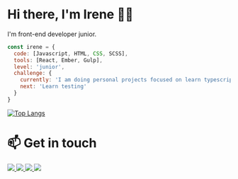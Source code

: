 # Hi there, I'm Irene 👋🏻
I'm front-end developer junior.
```js
const irene = {
  code: [Javascript, HTML, CSS, SCSS],
  tools: [React, Ember, Gulp],
  level: 'junior',
  challenge: {
    currently: 'I am doing personal projects focused on learn typescript',
    next: 'Learn testing'
  }
}
```
[![Top Langs](https://github-readme-stats.vercel.app/api/top-langs/?username=irene-gomez&layout=compact&theme=algolia)](https://github.com/irene-gomez/github-readme-stats)

# 📫 Get in touch
<p>
  <a href="http://irenegf.com/" target="_blank">
    <img src="https://img.shields.io/badge/portfolio-%239146FF.svg?&style=for-the-badge&logo=web&logoColor=white" />
  </a>
  <a href="mailto:irene@irenegf.com">
    <img src="https://img.shields.io/badge/mail-%23D14836.svg?&style=for-the-badge&logo=gmail&logoColor=white" />
  </a>
  <a href="https://www.linkedin.com/in/irenegf/" target="_blank">
    <img src="https://img.shields.io/badge/linkedin-%230077B5.svg?&style=for-the-badge&logo=linkedin&logoColor=white" />
  </a>
  <a href="https://twitter.com/igf_osiris" target="_blank">
    <img src="https://img.shields.io/badge/twitter-%231DA1F2.svg?&style=for-the-badge&logo=twitter&logoColor=white" />
  </a>
  
</p>



<!--
iconos: https://simpleicons.org/

- [Portfolio](http://irenegf.com/) 🎨
- [Mail](mailto:irene@irenegf.com) ✉️
- [Twitter](https://twitter.com/igf_osiris) 🐦
- [LinkedIn](https://www.linkedin.com/in/irenegf/) 👩🏼‍💻


**irene-gomez/irene-gomez** is a ✨ _special_ ✨ repository because its `README.md` (this file) appears on your GitHub profile.

Here are some ideas to get you started:

- 🔭 I’m currently working on ...
- 🌱 I’m currently learning ...
- 👯 I’m looking to collaborate on ...
- 🤔 I’m looking for help with ...
- 💬 Ask me about ...
- 📫 How to reach me: ...
- 😄 Pronouns: ...
- ⚡ Fun fact: ...
-->
